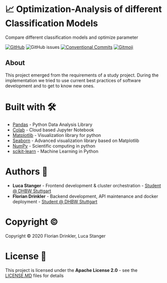 # :chart_with_upwards_trend: Optimization-Analysis of different Classification Models
Compare different classification models and optimize parameter

[![GitHub](https://img.shields.io/github/license/lucastanger/classification_optimization)](https://github.com/lucastanger/classification_optimization/blob/master/LICENSE)
![GitHub issues](https://img.shields.io/github/issues/lucastanger/classification_optimization)
[![Conventional Commits](https://img.shields.io/badge/Conventional%20Commits-1.0.0-yellow.svg)](https://conventionalcommits.org)
[![Gitmoji](https://img.shields.io/badge/gitmoji-%20😜%20😍-FFDD67.svg?style=flat)](https://gitmoji.carloscuesta.me)
## About
This project emerged from the requirements of a study project. During the implementation we tried to use current best practices of software development and to get to know new ones. 

# Built with :hammer_and_wrench:

- [Pandas](https://pandas.pydata.org/) - Python Data Analysis Library
- [Colab](http://colab.research.google.com/) - Cloud based Jupyter Notebook 
- [Matplotlib](https://matplotlib.org/) - Visualization library for python
- [Seaborn](https://seaborn.pydata.org/) - Advanced visualization library based on Matplotlib
- [NumPy](https://numpy.org/) - Scientific computing in python
- [scikit-learn](https://scikit-learn.org/stable/) - Machine Learning in Python

# Authors :busts_in_silhouette:

-   **Luca Stanger** - Frontend development & cluster orchestration - [Student @ DHBW Stuttgart](https://www.dhbw-stuttgart.de/home/)
-   **Florian Drinkler** - Backend development, API maintenance and docker deployment - [Student @ DHBW Stuttgart](https://www.dhbw-stuttgart.de/home/)

# Copyright :copyright:

Copyright :copyright: 2020 Florian Drinkler, Luca Stanger

# License :page_facing_up:

This project is licensed under the **Apache License 2.0** - see the [LICENSE.MD](https://www.github.com/lucastanger/classification_optimization/blob/master/LICENSE) files for details
